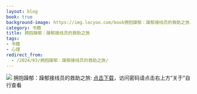 ```yaml
---
layout: blog
book: true
background-image: https://img.locyoo.com/book拥抱躁郁：躁郁接线员的救助之旅.jpg
category: 书籍
title: 拥抱躁郁：躁郁接线员的救助之旅
tags:
- 书籍
- 心理
redirect_from:
  - /2024/03/拥抱躁郁：躁郁接线员的救助之旅/
---
```

![](https://img.locyoo.com/book拥抱躁郁：躁郁接线员的救助之旅.jpg)
拥抱躁郁：躁郁接线员的救助之旅: <a name = "ref1" href="https://url18.ctfile.com/f/50983618-1041255190-d97aae?p=3619">点击下载</a>，访问密码请点击右上方“关于”自行查看